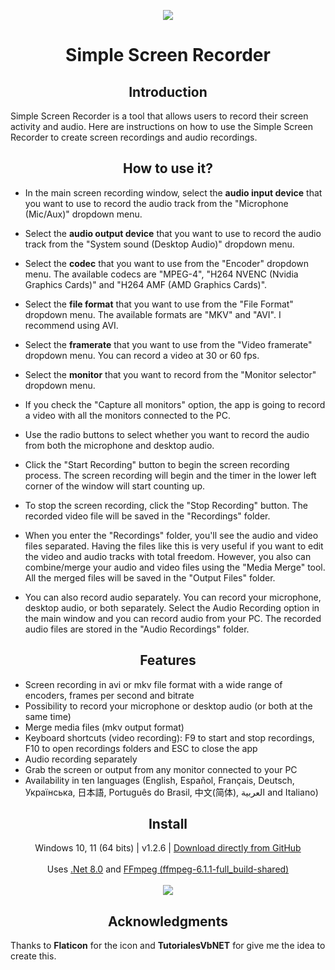 <p align="center">
  <a href="https://postimg.cc/"><img src="https://i.postimg.cc/3NCTY9rx/screencapturelogo.png"></a>
</p>
<h1 align="center">Simple Screen Recorder</h1>


<h2 align="center">Introduction</h2>
<p align="left">
Simple Screen Recorder is a tool that allows users to record their screen activity and audio. Here are instructions on how to use the Simple Screen Recorder to create screen recordings and audio recordings.
</p>

<h2 align="center">How to use it?</h2>
<p align="center">

- In the main screen recording window, select the **audio input device** that you want to use to record the audio track from the "Microphone (Mic/Aux)" dropdown menu.<br>

- Select the **audio output device** that you want to use to record the audio track from the "System sound (Desktop Audio)" dropdown menu.<br>

- Select the **codec** that you want to use from the "Encoder" dropdown menu. The available codecs are "MPEG-4", "H264 NVENC (Nvidia Graphics Cards)" and "H264 AMF (AMD Graphics Cards)".<br>

- Select the **file format** that you want to use from the "File Format" dropdown menu. The available formats are "MKV" and "AVI". I recommend using AVI.<br>

- Select the **framerate** that you want to use from the "Video framerate" dropdown menu. You can record a video at 30 or 60 fps.<br>

- Select the **monitor** that you want to record from the "Monitor selector" dropdown menu.<br>

- If you check the "Capture all monitors" option, the app is going to record a video with all the monitors connected to the PC.<br>

- Use the radio buttons to select whether you want to record the audio from both the microphone and desktop audio.<br>

- Click the "Start Recording" button to begin the screen recording process. The screen recording will begin and the timer in the lower left corner of the window will start counting up.<br>

- To stop the screen recording, click the "Stop Recording" button. The recorded video file will be saved in the "Recordings" folder.<br>

- When you enter the "Recordings" folder, you'll see the audio and video files separated. Having the files like this is very useful if you want to edit the video and audio tracks with total freedom. However, you also can combine/merge your audio and video files using the "Media Merge" tool. All the merged files will be saved in the "Output Files" folder.<br>

- You can also record audio separately. You can record your microphone, desktop audio, or both separately. 
Select the Audio Recording option in the main window and you can record audio from your PC. The recorded audio files are stored in the "Audio Recordings" folder.<br>
</p>

<h2 align="center">Features</h2>

- Screen recording in avi or mkv file format with a wide range of encoders, frames per second and bitrate<br>
- Possibility to record your microphone or desktop audio (or both at the same time)<br>
- Merge media files (mkv output format)<br>
- Keyboard shortcuts (video recording): F9 to start and stop recordings, F10 to open recordings folders and ESC to close the app<br>
- Audio recording separately<br>
- Grab the screen or output from any monitor connected to your PC<br>
- Availability in ten languages (English, Español, Français, Deutsch, Українська, 日本語, Português do Brasil, 中文(简体), العربية and Italiano)

<h2 align="center">Install</h2>
<p align="center">
  Windows 10, 11 (64 bits) | v1.2.6 | <a href="https://github.com/lextrack/Simple-Screen-Recorder/releases/download/1.2.6/Simple-Screen-Recorder-Release-Portable.7z">Download directly from GitHub</a><br><br>
  Uses <a href="https://dotnet.microsoft.com/en-us/download/dotnet/8.0">.Net 8.0</a> and <a href="https://www.gyan.dev/ffmpeg/builds/">FFmpeg (ffmpeg-6.1.1-full_build-shared)</a> <br><br>
  <img src="./Capture.png">
</p>

<h2 align="center">Acknowledgments</h2>

Thanks to **Flaticon** for the icon and **TutorialesVbNET** for give me the idea to create this.
